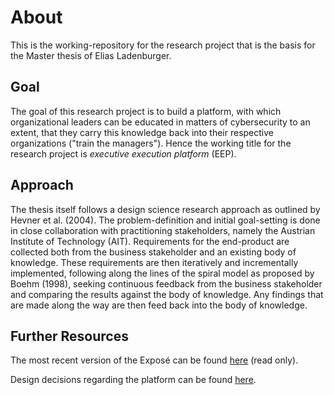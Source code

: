 # About

This is the working-repository for the research project that is the basis for the Master thesis of Elias Ladenburger. 

## Goal

The goal of this research project is to build a platform, with which organizational leaders can be educated in matters of cybersecurity to an extent, that they carry this knowledge back into their respective organizations ("train the managers").
Hence the working title for the research project is _executive execution platform_ (EEP).

## Approach

The thesis itself follows a design science research approach as outlined by Hevner et al. (2004). The problem-definition and initial goal-setting is done in close collaboration with practitioning stakeholders, namely the Austrian Institute of Technology (AIT). Requirements for the end-product are collected both from the business stakeholder and an existing body of knowledge. These requirements are then iteratively and incrementally implemented, following along the lines of the spiral model as proposed by Boehm (1998), seeking continuous feedback from the business stakeholder and comparing the results against the body of knowledge. Any findings that are made along the way are then feed back into the body of knowledge. 

## Further Resources

The most recent version of the Exposé can be found [here](https://www.overleaf.com/read/jhhyrjxmhbwy) (read only).

Design decisions regarding the platform can be found [here](https://gitlab.com/ladenburger-labs/masterarbeit/-/wikis/Questions-on-the-nature-of-the-platform).
